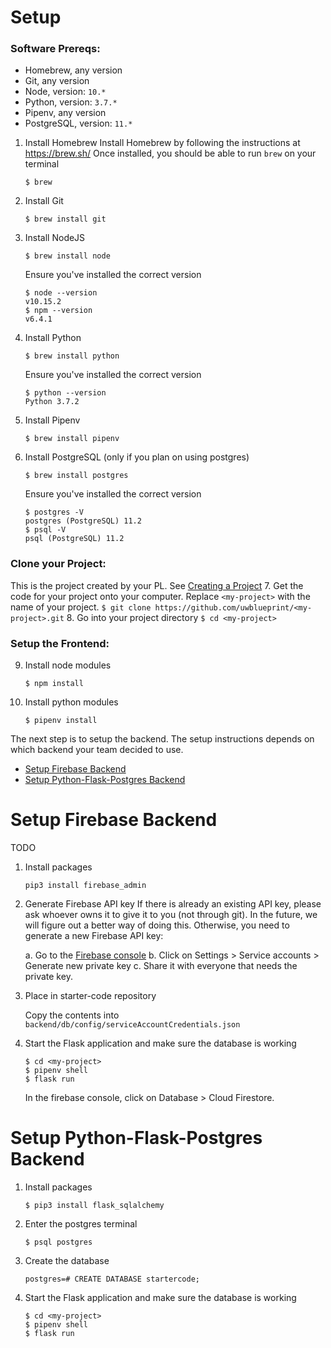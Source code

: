 # Setup
### Software Prereqs:
- Homebrew, any version
- Git, any version
- Node, version: `10.*`
- Python, version: `3.7.*`
- Pipenv, any version
- PostgreSQL, version: `11.*`

1. Install Homebrew
    Install Homebrew by following the instructions at <https://brew.sh/>
    Once installed, you should be able to run `brew` on your terminal
    ```
    $ brew
    ```
2. Install Git
    ```
    $ brew install git
    ```
3. Install NodeJS
    ```
    $ brew install node
    ```
    Ensure you've installed the correct version
    ```
    $ node --version
    v10.15.2
    $ npm --version
    v6.4.1
    ```
4. Install Python
    ```
    $ brew install python
    ```
    Ensure you've installed the correct version
    ```
    $ python --version
    Python 3.7.2
    ```
5. Install Pipenv
    ```
    $ brew install pipenv
    ```
6. Install PostgreSQL (only if you plan on using postgres)
    ```
    $ brew install postgres
    ```
    Ensure you've installed the correct version
    ```
    $ postgres -V
    postgres (PostgreSQL) 11.2
    $ psql -V
    psql (PostgreSQL) 11.2
    ```
### Clone your Project:
This is the project created by your PL. See [Creating a Project](CREATING_A_PROJECT.md)
7. Get the code for your project onto your computer. Replace `<my-project>` with the name of your project.
    ```
    $ git clone https://github.com/uwblueprint/<my-project>.git
    ```
8. Go into your project directory
    ```
    $ cd <my-project>
    ```
### Setup the Frontend:
9. Install node modules
    ```
    $ npm install
    ```
10. Install python modules
    ```
    $ pipenv install
    ```
The next step is to setup the backend. The setup instructions depends on which backend your team decided to use.
- [Setup Firebase Backend](#setup-firebase-backend)
- [Setup Python-Flask-Postgres Backend](#setup-python-flask-postgres-backend)

# Setup Firebase Backend
TODO
1. Install packages
    ```
    pip3 install firebase_admin
    ```

2. Generate Firebase API key
    If there is already an existing API key, please ask whoever owns it to give it to you (not through git). In the future, we will figure out a better way of doing this. Otherwise, you need to generate a new Firebase API key:

    a. Go to the [Firebase console](https://console.firebase.google.com/u/1/project/startercode-98c1c/)
    b. Click on Settings > Service accounts > Generate new private key
    c. Share it with everyone that needs the private key.

3. Place in starter-code repository

    Copy the contents into `backend/db/config/serviceAccountCredentials.json`

4. Start the Flask application and make sure the database is working
    ```
    $ cd <my-project>
    $ pipenv shell
    $ flask run
    ```
    In the firebase console, click on Database > Cloud Firestore.


# Setup Python-Flask-Postgres Backend
1. Install packages
    ```
    $ pip3 install flask_sqlalchemy
    ```

2. Enter the postgres terminal
    ```
    $ psql postgres
    ```

3. Create the database
    ```
    postgres=# CREATE DATABASE startercode;
    ```

4. Start the Flask application and make sure the database is working
    ```
    $ cd <my-project>
    $ pipenv shell
    $ flask run
    ```
